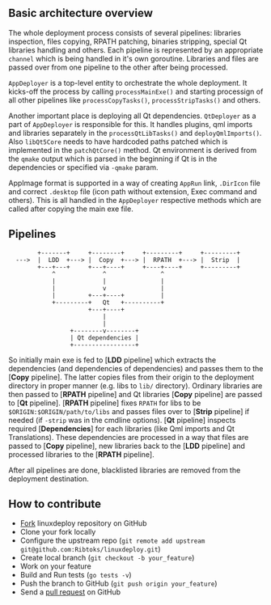 ## Basic architecture overview

The whole deployment process consists of several pipelines: libraries inspection, files copying, RPATH patching, binaries stripping, special Qt libraries handling and others. 
Each pipeline is represented by an appropriate `channel` which is being handled in it's own goroutine. Libraries and files are passed over from one pipeline to the other after being processed.

`AppDeployer` is a top-level entity to orchestrate the whole deployment. It kicks-off the process by calling `processMainExe()` and starting processign of all other pipelines like `processCopyTasks()`, `processStripTasks()` and others.

Another important place is deploying all Qt dependencies. `QtDeployer` as a part of `AppDeployer` is responsible for this. It handles plugins, qml imports and libraries separately in the `processQtLibTasks()` and `deployQmlImports()`.
Also `libQt5Core` needs to have hardcoded paths patched which is implemented in the `patchQtCore()` method. Qt environment is derived from the `qmake` output which is parsed in the beginning if Qt is in the dependencies or specified via `-qmake` param.

AppImage format is supported in a way of creating `AppRun` link, `.DirIcon` file and correct `.desktop` file (icon path without extension, Exec command and others). This is all handled in the `AppDeployer` respective methods which are called after copying the main exe file.

## Pipelines

            +-------+     +--------+     +---------+     +---------+
      --->  |  LDD  +---> |  Copy  +---> |  RPATH  +---> |  Strip  |
            +---+---+     +---+----+     +----+----+     +---------+
                ^             ^               ^
                |             |               |
                |             v               |
                |         +---+----+          |
                +---------+   Qt   +----------+
                          +---+----+
                              |
                              |
                     +--------v--------+
                     | Qt dependencies |
                     +-----------------+

So initially main exe is fed to [**LDD** pipeline] which extracts the dependencies (and dependencies of dependencies) and passes them to the [**Copy** pipeline]. The latter copies files from their origin to the deployment directory in proper manner (e.g. libs to `lib/` directory). Ordinary libraries are then passed to [**RPATH** pipeline] and Qt libraries [**Copy** pipeline] are passed to [**Qt** pipeline]. [**RPATH** pipeline] fixes `RPATH` for libs to be `$ORIGIN:$ORIGIN/path/to/libs` and passes files over to [**Strip** pipeline] if needed (if `-strip` was in the cmdline options). [**Qt** pipeline] inspects required [**Dependencies**] for each libraries (like Qml imports and Qt Translations). These dependencies are processed in a way that files are passed to [**Copy** pipeline], new libraries back to the [**LDD** pipeline] and processed libraries to the [**RPATH** pipeline].

After all pipelines are done, blacklisted libraries are removed from the deployment destination.

## How to contribute

- [Fork](http://help.github.com/forking/) linuxdeploy repository on GitHub
- Clone your fork locally
- Configure the upstream repo (`git remote add upstream git@github.com:Ribtoks/linuxdeploy.git`)
- Create local branch (`git checkout -b your_feature`)
- Work on your feature
- Build and Run tests (`go tests -v`)
- Push the branch to GitHub (`git push origin your_feature`)
- Send a [pull request](https://help.github.com/articles/using-pull-requests) on GitHub
